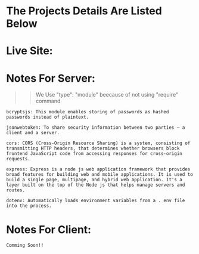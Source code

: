 # The Projects Details Are Listed Below

# Live Site: <a href="https://phenomenal-tartufo-cdbc52.netlify.app/" target="_blank"><a/>

# Notes For Server:

> > We Use "type": "module" beecause of not using "require" command

    bcryptsjs: This module enables storing of passwords as hashed passwords instead of plaintext.

    jsonwebtoken: To share security information between two parties — a client and a server.

    cors: CORS (Cross-Origin Resource Sharing) is a system, consisting of transmitting HTTP headers, that determines whether browsers block frontend JavaScript code from accessing responses for cross-origin requests.

    express: Express is a node js web application framework that provides broad features for building web and mobile applications. It is used to build a single page, multipage, and hybrid web application. It's a layer built on the top of the Node js that helps manage servers and routes.

    dotenv: Automatically loads environment variables from a . env file into the process.

# Notes For Client:

    Comming Soon!!
